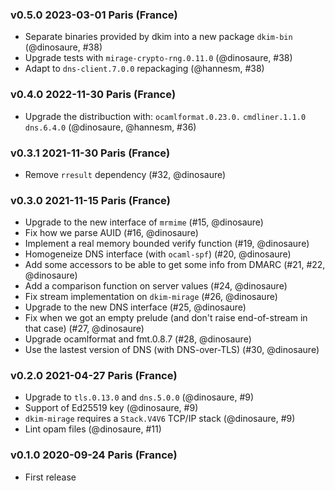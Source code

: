 ### v0.5.0 2023-03-01 Paris (France)

- Separate binaries provided by dkim into a new package `dkim-bin` (@dinosaure, #38)
- Upgrade tests with `mirage-crypto-rng.0.11.0` (@dinosaure, #38)
- Adapt to `dns-client.7.0.0` repackaging (@hannesm, #38)

### v0.4.0 2022-11-30 Paris (France)

- Upgrade the distribuction with:
  `ocamlformat.0.23.0.`
  `cmdliner.1.1.0`
  `dns.6.4.0` (@dinosaure, @hannesm, #36)

### v0.3.1 2021-11-30 Paris (France)

- Remove `rresult` dependency (#32, @dinosaure)

### v0.3.0 2021-11-15 Paris (France)

- Upgrade to the new interface of `mrmime` (#15, @dinosaure)
- Fix how we parse AUID (#16, @dinosaure)
- Implement a real memory bounded verify function (#19, @dinosaure)
- Homogeneize DNS interface (with `ocaml-spf`) (#20, @dinosaure)
- Add some accessors to be able to get some info from DMARC (#21, #22, @dinosaure)
- Add a comparison function on server values (#24, @dinosaure)
- Fix stream implementation on `dkim-mirage` (#26, @dinosaure)
- Upgrade to the new DNS interface (#25, @dinosaure)
- Fix when we got an empty prelude (and don't raise end-of-stream in that case) (#27, @dinosaure)
- Upgrade ocamlformat and fmt.0.8.7 (#28, @dinosaure)
- Use the lastest version of DNS (with DNS-over-TLS) (#30, @dinosaure)

### v0.2.0 2021-04-27 Paris (France)

- Upgrade to `tls.0.13.0` and `dns.5.0.0` (@dinosaure, #9)
- Support of Ed25519 key (@dinosaure, #9)
- `dkim-mirage` requires a `Stack.V4V6` TCP/IP stack (@dinosaure, #9)
- Lint opam files (@dinosaure, #11)

### v0.1.0 2020-09-24 Paris (France)

- First release
